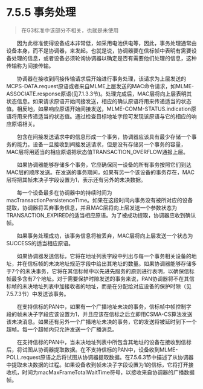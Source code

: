 # 7.5.5 事务处理
>在G3标准中该部分不相关，也就是未使用

　　因为此标准使得设备成本非常低，如采用电池供电等，因此，事务处理通常由设备本身，而不是协调器，来发起。也就是说，协调器要在信标帧中表明有需要设备处理的信息，或者设备必须轮询协调器以确定是否有需要他们处理的信息，这种传输称为间接传输。

　　协调器在接收到间接传输请求后开始进行事务处理，该请求为上层发送的MCPS-DATA.request原语或者来自MLME上层发送的MAC命令请求，如MLME-ASSOCIATE.response原语(见7.1.3.3节)。处理完成后，MAC层将向上层表明其状态信息。如果请求原语开始间接发送，相应的确认原语将用来传递适当的状态值。相反地，如果响应原语开始间接发送，MLME-COMM-STATUS.indication原语将用来传递适当的状态值。通过检查目标地址字段可发现该原语与它的相应的响应原语相关。

　　包含在间接发送请求中的信息形成一个事务，协调器应该具有最少存储一个事务的能力。设备一旦接收到间接发送请求，但是没有存储另一个事务的容量，MAC层将用适当的相应原语把状态值TRANSACTION_OVERFLOW通报上层。

　　如果协调器能够存储多个事务，它应确保同一设备的所有事务按照它们到达MAC层的顺序发送。在发送的事务期间，如果有另一个该设备的事务存在，MAC层将把其帧未决子字段设置为1，表示还有另外的未决数据。

　　每一个设备最多在协调器中的持续时间为macTransactionPersistenceTime。如果在这段时间内事务没有被所对应的设备提取，协调器将丢弃事务信息，并且MAC层将向上层发送一个参数状态为TRANSACTION_EXPIRED的适当相应原语。为了被成功提取，协调器应收到确认帧。

　　如果事务处理成功，该事务信息将被丢弃，MAC层将向上层发送一个状态为SUCCESS的适当相应原语。

　　如果协调器发送信标，它将在地址列表字段中列出与每一个事务相关设备的地址，并在信标帧的未决地址规范字段中给出其地址的数量。如果协调器能够存储多于7个的未决事务，它将在其信标帧中以先进先服务的原则进行表明，以确保信标帧最多含有7个地址。对于需要保护时隙发送的事务来说，PAN协调器将不在其信标帧的未决地址列表中加接收者的地址，而是在分配给对应设备的保护时隙（见7.5.7.3节）中发送该事务。

　　在支持信标的PAN中，如果有一个广播地址未决的事务，信标帧中帧控制字段的帧未决子字段应该设置为1，并且应该在信标之后立即用CSMA-CS算法发送该未决消息。如果还有另外一个广播地址未决的事务，它的发送将被延时到下一个超帧。每一个超帧内只允许发送一个广播消息。

　　在支持信标的PAN中，当未决地址列表中所包含其地址的设备在接收到信标后，将试图从协调器提取数据。在不支持信标的PAN中，设备收到MLME-POLL.request原语之后将试图从协调器提取数据。在7.5.6.3节中描述了从协调器中提取未决数据的过程。如果设备收到帧未决子字段设置为1的信标，它将打开接收机，时间为macMaxFrameTotalWaitTime符号，以接收来自协调器的广播数据帧。
